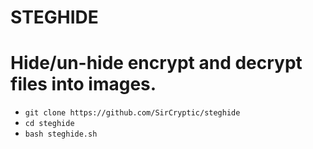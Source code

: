 # STEGHIDE
# Hide/un-hide encrypt and decrypt files into images.


- `git clone https://github.com/SirCryptic/steghide`
- `cd steghide`
-  `bash steghide.sh`
